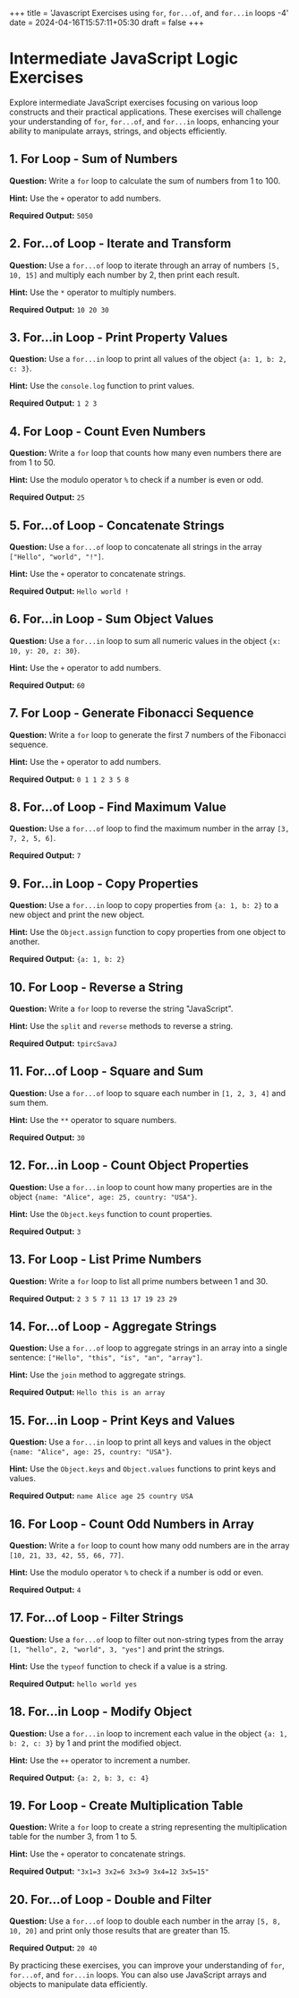+++
title = 'Javascript Exercises using `for`, `for...of`, and `for...in` loops -4'
date = 2024-04-16T15:57:11+05:30
draft = false
+++

# Intermediate JavaScript Logic Exercises

Explore intermediate JavaScript exercises focusing on various loop constructs and their practical applications. These exercises will challenge your understanding of `for`, `for...of`, and `for...in` loops, enhancing your ability to manipulate arrays, strings, and objects efficiently.

## 1. For Loop - Sum of Numbers

**Question:** Write a `for` loop to calculate the sum of numbers from 1 to 100.

**Hint:** Use the `+` operator to add numbers.

**Required Output:** `5050`

## 2. For...of Loop - Iterate and Transform

**Question:** Use a `for...of` loop to iterate through an array of numbers `[5, 10, 15]` and multiply each number by 2, then print each result.

**Hint:** Use the `*` operator to multiply numbers.

**Required Output:** `10 20 30`

## 3. For...in Loop - Print Property Values

**Question:** Use a `for...in` loop to print all values of the object `{a: 1, b: 2, c: 3}`.

**Hint:** Use the `console.log` function to print values.

**Required Output:** `1 2 3`

## 4. For Loop - Count Even Numbers

**Question:** Write a `for` loop that counts how many even numbers there are from 1 to 50.

**Hint:** Use the modulo operator `%` to check if a number is even or odd.

**Required Output:** `25`

## 5. For...of Loop - Concatenate Strings

**Question:** Use a `for...of` loop to concatenate all strings in the array `["Hello", "world", "!"]`.

**Hint:** Use the `+` operator to concatenate strings.

**Required Output:** `Hello world !`

## 6. For...in Loop - Sum Object Values

**Question:** Use a `for...in` loop to sum all numeric values in the object `{x: 10, y: 20, z: 30}`.

**Hint:** Use the `+` operator to add numbers.

**Required Output:** `60`

## 7. For Loop - Generate Fibonacci Sequence

**Question:** Write a `for` loop to generate the first 7 numbers of the Fibonacci sequence.

**Hint:** Use the `+` operator to add numbers.

**Required Output:** `0 1 1 2 3 5 8`

## 8. For...of Loop - Find Maximum Value

**Question:** Use a `for...of` loop to find the maximum number in the array `[3, 7, 2, 5, 6]`.

**Required Output:** `7`

## 9. For...in Loop - Copy Properties

**Question:** Use a `for...in` loop to copy properties from `{a: 1, b: 2}` to a new object and print the new object.

**Hint:** Use the `Object.assign` function to copy properties from one object to another.

**Required Output:** `{a: 1, b: 2}`

## 10. For Loop - Reverse a String

**Question:** Write a `for` loop to reverse the string "JavaScript".

**Hint:** Use the `split` and `reverse` methods to reverse a string.

**Required Output:** `tpircSavaJ`

## 11. For...of Loop - Square and Sum

**Question:** Use a `for...of` loop to square each number in `[1, 2, 3, 4]` and sum them.

**Hint:** Use the `**` operator to square numbers.

**Required Output:** `30`

## 12. For...in Loop - Count Object Properties

**Question:** Use a `for...in` loop to count how many properties are in the object `{name: "Alice", age: 25, country: "USA"}`.

**Hint:** Use the `Object.keys` function to count properties.

**Required Output:** `3`

## 13. For Loop - List Prime Numbers

**Question:** Write a `for` loop to list all prime numbers between 1 and 30.

**Required Output:** `2 3 5 7 11 13 17 19 23 29`

## 14. For...of Loop - Aggregate Strings

**Question:** Use a `for...of` loop to aggregate strings in an array into a single sentence: `["Hello", "this", "is", "an", "array"]`.

**Hint:** Use the `join` method to aggregate strings.

**Required Output:** `Hello this is an array`

## 15. For...in Loop - Print Keys and Values

**Question:** Use a `for...in` loop to print all keys and values in the object `{name: "Alice", age: 25, country: "USA"}`.

**Hint:** Use the `Object.keys` and `Object.values` functions to print keys and values.

**Required Output:** `name Alice age 25 country USA`

## 16. For Loop - Count Odd Numbers in Array

**Question:** Write a `for` loop to count how many odd numbers are in the array `[10, 21, 33, 42, 55, 66, 77]`.

**Hint:** Use the modulo operator `%` to check if a number is odd or even.

**Required Output:** `4`

## 17. For...of Loop - Filter Strings

**Question:** Use a `for...of` loop to filter out non-string types from the array `[1, "hello", 2, "world", 3, "yes"]` and print the strings.

**Hint:** Use the `typeof` function to check if a value is a string.

**Required Output:** `hello world yes`

## 18. For...in Loop - Modify Object

**Question:** Use a `for...in` loop to increment each value in the object `{a: 1, b: 2, c: 3}` by 1 and print the modified object.

**Hint:** Use the `++` operator to increment a number.

**Required Output:** `{a: 2, b: 3, c: 4}`

## 19. For Loop - Create Multiplication Table

**Question:** Write a `for` loop to create a string representing the multiplication table for the number 3, from 1 to 5.

**Hint:** Use the `+` operator to concatenate strings.

**Required Output:** `"3x1=3 3x2=6 3x3=9 3x4=12 3x5=15"`

## 20. For...of Loop - Double and Filter

**Question:** Use a `for...of` loop to double each number in the array `[5, 8, 10, 20]` and print only those results that are greater than 15.

**Required Output:** `20 40`

By practicing these exercises, you can improve your understanding of `for`, `for...of`, and `for...in` loops. You can also use JavaScript arrays and objects to manipulate data efficiently.
